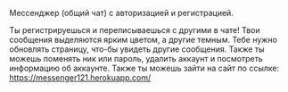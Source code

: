 Мессенджер (общий чат) с авторизацией и регистрацией.

Ты регистрируешься и переписываешься с другими в чате!
Твои сообщения выделяются ярким цветом, а другие темным.
Тебе нужно обновлять страницу, что-бы увидеть другие сообщения.
Также ты можешь поменять ник или пароль, удалить аккаунт и посмотреть информацию об аккаунте.
Также ты можешь зайти на сайт по ссылке: https://messenger121.herokuapp.com/

